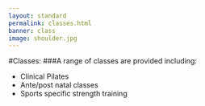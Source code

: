 ```yaml
---
layout: standard 
permalink: classes.html
banner: class
image: shoulder.jpg
---
```

#Classes:
###A range of classes are provided including:
- Clinical Pilates
- Ante/post natal classes
- Sports specific strength training

